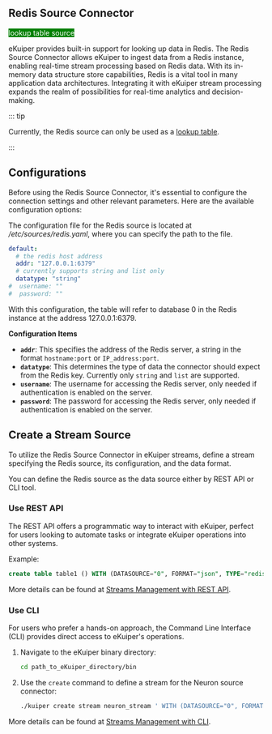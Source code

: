## Redis Source Connector

<span style="background:green;color:white">lookup table source</span>

eKuiper provides built-in support for looking up data in Redis. The Redis Source Connector allows eKuiper to ingest data from a Redis instance, enabling real-time stream processing based on Redis data. With its in-memory data structure store capabilities, Redis is a vital tool in many application data architectures. Integrating it with eKuiper stream processing expands the realm of possibilities for real-time analytics and decision-making.

::: tip

Currently, the Redis source can only be used as a [lookup table](../../tables/lookup.md).

:::

## Configurations

Before using the Redis Source Connector, it's essential to configure the connection settings and other relevant parameters. Here are the available configuration options:

The configuration file for the Redis source is located at */etc/sources/redis.yaml*, where you can specify the path to the file.

```yaml
default:
  # the redis host address
  addr: "127.0.0.1:6379"
  # currently supports string and list only
  datatype: "string"
#  username: ""
#  password: ""
```

With this configuration, the table will refer to database 0 in the Redis instance at the address 127.0.0.1:6379.

**Configuration Items**

- **`addr`**: This specifies the address of the Redis server, a string in the format `hostname:port` or `IP_address:port`.
- **`datatype`**: This determines the type of data the connector should expect from the Redis key. Currently only `string` and `list` are supported.
- **`username`**: The username for accessing the Redis server, only needed if authentication is enabled on the server.
- **`password`**: The password for accessing the Redis server, only needed if authentication is enabled on the server.

## Create a Stream Source

To utilize the Redis Source Connector in eKuiper streams, define a stream specifying the Redis source, its configuration, and the data format.

You can define the Redis source as the data source either by REST API or CLI tool.

### Use REST API

The REST API offers a programmatic way to interact with eKuiper, perfect for users looking to automate tasks or integrate eKuiper operations into other systems.

Example:

```sql
create table table1 () WITH (DATASOURCE="0", FORMAT="json", TYPE="redis", KIND="lookup");
```

More details can be found at [Streams Management with REST API](../../../api/restapi/streams.md).

### Use CLI

For users who prefer a hands-on approach, the Command Line Interface (CLI) provides direct access to eKuiper's operations.

1. Navigate to the eKuiper binary directory:

   ```bash
   cd path_to_eKuiper_directory/bin
   ```

2. Use the `create` command to define a stream for the Neuron source connector:

   ```bash
   ./kuiper create stream neuron_stream ' WITH (DATASOURCE="0", FORMAT="json", TYPE="redis", KIND="lookup")'
   ```

More details can be found at [Streams Management with CLI](../../../api/cli/streams.md).
